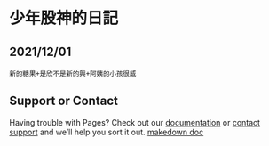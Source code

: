 # 少年股神的日記
## 2021/12/01
```
新的糖果+是欣不是新的興+阿姨的小孩很威
```

## Support or Contact
Having trouble with Pages? Check out our [documentation](https://help.github.com/categories/github-pages-basics/) or [contact support](https://github.com/contact) and we’ll help you sort it out.
[makedown doc](https://docs.github.com/en/github/writing-on-github/getting-started-with-writing-and-formatting-on-github/basic-writing-and-formatting-syntax)
